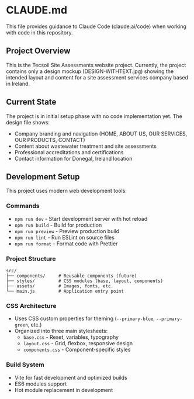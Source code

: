 # CLAUDE.md

This file provides guidance to Claude Code (claude.ai/code) when working with code in this repository.

## Project Overview

This is the Tecsoil Site Assessments website project. Currently, the project contains only a design mockup (DESIGN-WITHTEXT.jpg) showing the intended layout and content for a site assessment services company based in Ireland.

## Current State

The project is in initial setup phase with no code implementation yet. The design file shows:
- Company branding and navigation (HOME, ABOUT US, OUR SERVICES, OUR PRODUCTS, CONTACT)
- Content about wastewater treatment and site assessments
- Professional accreditations and certifications
- Contact information for Donegal, Ireland location

## Development Setup

This project uses modern web development tools:

### Commands
- `npm run dev` - Start development server with hot reload
- `npm run build` - Build for production
- `npm run preview` - Preview production build
- `npm run lint` - Run ESLint on source files
- `npm run format` - Format code with Prettier

### Project Structure
```
src/
├── components/     # Reusable components (future)
├── styles/         # CSS modules (base, layout, components)
├── assets/         # Images, fonts, etc.
└── main.js         # Application entry point
```

### CSS Architecture
- Uses CSS custom properties for theming (`--primary-blue`, `--primary-green`, etc.)
- Organized into three main stylesheets:
  - `base.css` - Reset, variables, typography
  - `layout.css` - Grid, flexbox, responsive design
  - `components.css` - Component-specific styles

### Build System
- Vite for fast development and optimized builds
- ES6 modules support
- Hot module replacement in development